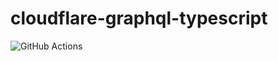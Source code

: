 # cloudflare-graphql-typescript

![GitHub Actions](https://github.com/jeremynguyencs/cloudflare-graphql-typescript/actions/workflows/main.yml/badge.svg)
